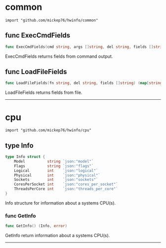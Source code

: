 
# common
    import "github.com/mickep76/hwinfo/common"






## func ExecCmdFields
``` go
func ExecCmdFields(cmd string, args []string, del string, fields []string) (map[string]string, error)
```
ExecCmdFields returns fields from command output.


## func LoadFileFields
``` go
func LoadFileFields(fn string, del string, fields []string) (map[string]string, error)
```
LoadFileFields returns fields from file.









- - -

# cpu
    import "github.com/mickep76/hwinfo/cpu"







## type Info
``` go
type Info struct {
    Model          string `json:"model"`
    Flags          string `json:"flags"`
    Logical        int    `json:"logical"`
    Physical       int    `json:"physical"`
    Sockets        int    `json:"sockets"`
    CoresPerSocket int    `json:"cores_per_socket"`
    ThreadsPerCore int    `json:"threads_per_core"`
}
```
Info structure for information about a systems CPU(s).









### func GetInfo
``` go
func GetInfo() (Info, error)
```
GetInfo return information about a systems CPU(s).










- - -
